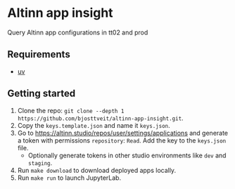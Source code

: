 # Altinn app insight

Query Altinn app configurations in tt02 and prod

## Requirements

- [uv](https://github.com/astral-sh/uv)

## Getting started

1. Clone the repo: `git clone --depth 1 https://github.com/bjosttveit/altinn-app-insight.git`.
2. Copy the `keys.template.json` and name it `keys.json`.
3. Go to <https://altinn.studio/repos/user/settings/applications> and generate a token with permissions `repository`: `Read`. Add the key to the `keys.json` file.
   - Optionally generate tokens in other studio environments like `dev` and `staging`.
4. Run `make download` to download deployed apps locally.
5. Run `make run` to launch JupyterLab.
